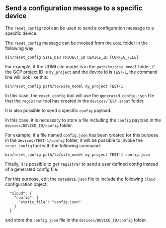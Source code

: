 ## Send a configuration message to a specific device

The `reset_config` tool can be used to send a configuration message to a specific device.

The `reset_config` message can be invoked from the `udmi` folder in the following way:

```
bin/reset_config SITE_DIR PROJECT_ID DEVICE_ID [CONFIG_FILE]
```

For example, if the UDMI site model is in the `path/to/site_model` folder, if the GCP project ID is 
`my_project` and the device id is `TEST-1`, the command line will look like this:

```
bin/reset_config path/to/site_model my_project TEST-1
```

In this case, the `reset_config` tool will use the `generated_config.json` file that the `registrar` 
tool has created in the `devices/TEST-1/out` folder.

It is also possible to send a specific `config` payload.

In this case, it is necessary to store a file including the `config` payload in the `devices/DEVICE_ID/config` folder.

For example, if a file named `config.json` has been created for this purpose in the `devices/TEST-1/config` folder,
it will be possible to invoke the `reset_config` tool with the following command:

```
bin/reset_config path/to/site_model my_project TEST-1 config.json
```

Finally, it is possible to get `registrar` to send a user defined config instead of a generated config file.

For this purpose, edit the `metadata.json` file to include the following `cloud` configuration object:

```
  "cloud": {
    "config": {
      "static_file": "config.json"
    }
  }
```

and store the `config.json` file in the `devices/DEVICE_ID/config` folder.
